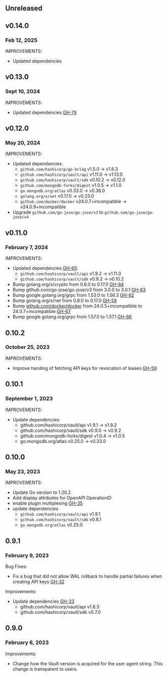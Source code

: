 ## Unreleased

## v0.14.0
### Feb 12, 2025
IMPROVEMENTS:
* Updated dependencies

## v0.13.0
### Sept 10, 2024
IMPROVEMENTS:
* Updated dependencies [GH-79](https://github.com/hashicorp/vault-plugin-secrets-mongodbatlas/pull/79)

## v0.12.0
### May 20, 2024
IMPROVEMENTS:
* Updated dependencies:
  * `github.com/hashicorp/go-hclog` v1.5.0 -> v1.6.3
  * `github.com/hashicorp/vault/api` v1.11.0 -> v1.13.0
  * `github.com/hashicorp/vault/sdk` v0.10.2 -> v0.12.0
  * `github.com/mongodb-forks/digest` v1.0.5 -> v1.1.0
  * `go.mongodb.org/atlas` v0.33.0 -> v0.36.0
  * `golang.org/x/net` v0.17.0 -> v0.23.0
  * `github.com/docker/docker` v24.0.7+incompatible -> v24.0.9+incompatible
* Upgrade `github.com/go-jose/go-jose/v3` to `github.com/go-jose/go-jose/v4`

## v0.11.0
### February 7, 2024
IMPROVEMENTS:
* Updated dependencies [GH-65](https://github.com/hashicorp/vault-plugin-secrets-mongodbatlas/pull/65):
   * `github.com/hashicorp/vault/api` v1.9.2 -> v1.11.0
   * `github.com/hashicorp/vault/sdk` v0.9.2 -> v0.10.2
* Bump golang.org/x/crypto from 0.6.0 to 0.17.0 [GH-64](https://github.com/hashicorp/vault-plugin-secrets-mongodbatlas/pull/64)
* Bump github.com/go-jose/go-jose/v3 from 3.0.0 to 3.0.1 [GH-63](https://github.com/hashicorp/vault-plugin-secrets-mongodbatlas/pull/63)
* Bump google.golang.org/grpc from 1.53.0 to 1.56.3 [GH-62](https://github.com/hashicorp/vault-plugin-secrets-mongodbatlas/pull/62)
* Bump golang.org/x/net from 0.8.0 to 0.17.0 [GH-58](https://github.com/hashicorp/vault-plugin-secrets-mongodbatlas/pull/58)
* Bump [github.com/docker/docker](https://github.com/docker/docker) from 24.0.5+incompatible to 24.0.7+incompatible [GH-67](https://github.com/hashicorp/vault-plugin-secrets-mongodbatlas/pull/67)
* Bump google.golang.org/grpc from 1.57.0 to 1.57.1 [GH-66](https://github.com/hashicorp/vault-plugin-secrets-mongodbatlas/pull/66)

## 0.10.2
### October 25, 2023

IMPROVEMENTS:
* Improve handing of fetching API keys for revocation of leases [GH-59](https://github.com/hashicorp/vault-plugin-secrets-mongodbatlas/pull/59)

## 0.10.1
### September 1, 2023

IMPROVEMENTS:
* Update dependencies:
  * github.com/hashicorp/vault/api v1.9.1 -> v1.9.2
  * github.com/hashicorp/vault/sdk v0.9.0 -> v0.9.2
  * github.com/mongodb-forks/digest v1.0.4 -> v1.0.5
  * go.mongodb.org/atlas v0.25.0 -> v0.33.0

## 0.10.0
### May 23, 2023

IMPROVEMENTS:
* Update Go version to 1.20.2
* Add display attributes for OpenAPI OperationID
* enable plugin multiplexing [GH-35](https://github.com/hashicorp/vault-plugin-secrets-mongodbatlas/pull/35)
* update dependencies
  * `github.com/hashicorp/vault/api` v1.9.1
  * `github.com/hashicorp/vault/sdk` v0.8.1
  * `go.mongodb.org/atlas` v0.25.0

## 0.9.1
### February 9, 2023

Bug Fixes:
* Fix a bug that did not allow WAL rollback to handle partial failures when
  creating API keys [GH-32](https://github.com/hashicorp/vault-plugin-secrets-mongodbatlas/pull/32)

Improvements:
* Update dependencies [GH-33](https://github.com/hashicorp/vault-plugin-secrets-mongodbatlas/pull/33)
  * github.com/hashicorp/vault/api v1.8.3
  * github.com/hashicorp/vault/sdk v0.7.0

## 0.9.0
### February 6, 2023

Improvements:
* Change how the Vault version is acquired for the user agent string. This
  change is transparent to users.
